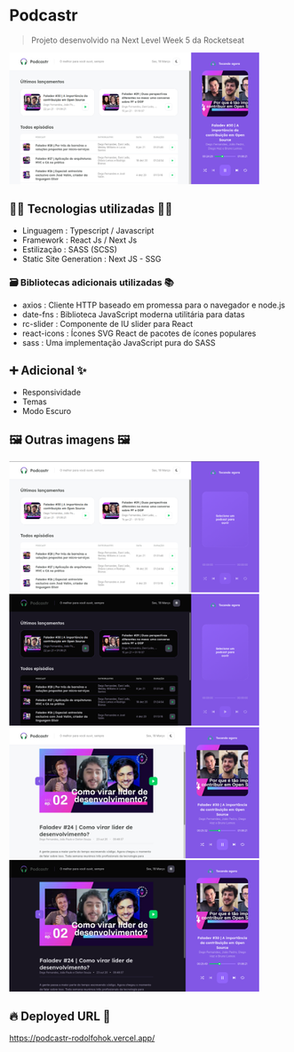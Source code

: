 # Podcastr

> Projeto desenvolvido na Next Level Week 5 da Rocketseat

<img src="https://raw.githubusercontent.com/rodolfoHOk/portfolio-img/main/images/podcastr-3.png" alt="PodCastr Img3" width="450"/>

## 👨‍💻 Tecnologias utilizadas 👩‍💻

- Linguagem : Typescript / Javascript
- Framework : React Js / Next Js
- Estilização : SASS (SCSS)
- Static Site Generation : Next JS - SSG

### 🗃️ Bibliotecas adicionais utilizadas 📚

- axios : Cliente HTTP baseado em promessa para o navegador e node.js
- date-fns : Biblioteca JavaScript moderna utilitária para datas
- rc-slider : Componente de IU slider para React
- react-icons : Ícones SVG React de pacotes de ícones populares
- sass : Uma implementação JavaScript pura do SASS

## ➕ Adicional ✨

- Responsividade
- Temas
- Modo Escuro

## 🖼️ Outras imagens 🖼️

<img src="https://raw.githubusercontent.com/rodolfoHOk/portfolio-img/main/images/podcastr-1.png" alt="PodCastr Img1" width="450"/>

<img src="https://raw.githubusercontent.com/rodolfoHOk/portfolio-img/main/images/podcastr-2.png" alt="PodCastr Img1" width="450"/>

<img src="https://raw.githubusercontent.com/rodolfoHOk/portfolio-img/main/images/podcastr-4.png" alt="PodCastr Img1" width="450"/>

<img src="https://raw.githubusercontent.com/rodolfoHOk/portfolio-img/main/images/podcastr-5.png" alt="PodCastr Img1" width="450"/>

## 🔥 Deployed URL 🔗

https://podcastr-rodolfohok.vercel.app/
